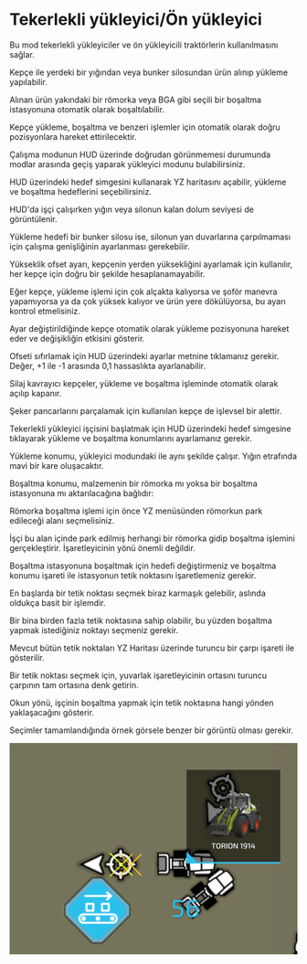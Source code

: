 # Tekerlekli yükleyici/Ön yükleyici

  
  
Bu mod tekerlekli yükleyiciler ve ön yükleyicili traktörlerin kullanılmasını sağlar.   
  
Kepçe ile yerdeki bir yığından veya bunker silosundan ürün alınıp yükleme yapılabilir.  
  
Alınan ürün yakındaki bir römorka veya BGA gibi seçili bir boşaltma istasyonuna otomatik olarak boşaltılabilir.   
  
Kepçe yükleme, boşaltma ve benzeri işlemler için otomatik olarak doğru pozisyonlara hareket ettirilecektir.  
  
Çalışma modunun HUD üzerinde doğrudan görünmemesi durumunda modlar arasında geçiş yaparak yükleyici modunu bulabilirsiniz.  
  
  
  
HUD üzerindeki hedef simgesini kullanarak YZ haritasını açabilir, yükleme ve boşaltma hedeflerini seçebilirsiniz.   
  
HUD'da işçi çalışırken yığın veya silonun kalan dolum seviyesi de görüntülenir.  
  
Yükleme hedefi bir bunker silosu ise, silonun yan duvarlarına çarpılmaması için çalışma genişliğinin ayarlanması gerekebilir.  
  
  
  
Yükseklik ofset ayarı, kepçenin yerden yüksekliğini ayarlamak için kullanılır, her kepçe için doğru bir şekilde hesaplanamayabilir.    
  
Eğer kepçe, yükleme işlemi için çok alçakta kalıyorsa ve şoför manevra yapamıyorsa ya da çok yüksek kalıyor ve ürün yere dökülüyorsa, bu ayarı kontrol etmelisiniz.  
  
Ayar değiştirildiğinde kepçe otomatik olarak yükleme pozisyonuna hareket eder ve değişikliğin etkisini gösterir.   
  
Ofseti sıfırlamak için HUD üzerindeki ayarlar metnine tıklamanız gerekir. Değer, +1 ile -1 arasında 0,1 hassaslıkta ayarlanabilir.  
  
  
  
Silaj kavrayıcı kepçeler, yükleme ve boşaltma işleminde otomatik olarak açılıp kapanır.   
  
Şeker pancarlarını parçalamak için kullanılan kepçe de işlevsel bir alettir.  
  


  
  
Tekerlekli yükleyici işçisini başlatmak için HUD üzerindeki hedef simgesine tıklayarak yükleme ve boşaltma konumlarını ayarlamanız gerekir.  
  
Yükleme konumu, yükleyici modundaki ile aynı şekilde çalışır. Yığın etrafında mavi bir kare oluşacaktır.  
  
  
  
Boşaltma konumu, malzemenin bir römorka mı yoksa bir boşaltma istasyonuna mı aktarılacağına bağlıdır:  
  
Römorka boşaltma işlemi için önce YZ menüsünden römorkun park edileceği alanı seçmelisiniz.  
  
İşçi bu alan içinde park edilmiş herhangi bir römorka gidip boşaltma işlemini gerçekleştirir. İşaretleyicinin yönü önemli değildir.  
  
Boşaltma istasyonuna boşaltmak için hedefi değiştirmeniz ve boşaltma konumu işareti ile istasyonun tetik noktasını işaretlemeniz gerekir.  
  


  
  
En başlarda bir tetik noktası seçmek biraz karmaşık gelebilir, aslında oldukça basit bir işlemdir.  
  
Bir bina birden fazla tetik noktasına sahip olabilir, bu yüzden boşaltma yapmak istediğiniz noktayı seçmeniz gerekir.  
  
Mevcut bütün tetik noktaları YZ Haritası üzerinde turuncu bir çarpı işareti ile gösterilir.  
  
Bir tetik noktası seçmek için, yuvarlak işaretleyicinin ortasını turuncu çarpının tam ortasına denk getirin.  
  
Okun yönü, işçinin boşaltma yapmak için tetik noktasına hangi yönden yaklaşacağını gösterir.  
  
Seçimler tamamlandığında örnek görsele benzer bir görüntü olması gerekir.  
  


![Image](../assets/images/shovelloadertrigger_0_0_830_610.png)

